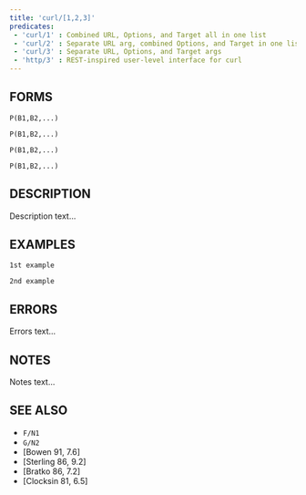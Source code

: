 ```yaml
---
title: 'curl/[1,2,3]'
predicates:
 - 'curl/1' : Combined URL, Options, and Target all in one list
 - 'curl/2' : Separate URL arg, combined Options, and Target in one list
 - 'curl/3' : Separate URL, Options, and Target args
 - 'http/3' : REST-inspired user-level interface for curl
---
```


## FORMS

`P(B1,B2,...)`

`P(B1,B2,...)`

`P(B1,B2,...)`

`P(B1,B2,...)`


## DESCRIPTION

Description text...

## EXAMPLES

```
1st example
```

```
2nd example
```

## ERRORS

Errors text...

## NOTES

Notes text...

## SEE ALSO

- `F/N1`
- `G/N2`
- [Bowen 91, 7.6]
- [Sterling 86, 9.2]
- [Bratko 86, 7.2]
- [Clocksin 81, 6.5]
